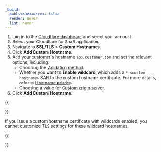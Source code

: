 ```yaml
---
_build:
  publishResources: false
  render: never
  list: never
---
```


1.  Log in to the [Cloudflare dashboard](https://dash.cloudflare.com) and select your account.
2.  Select your Cloudflare for SaaS application.
3.  Navigate to **SSL/TLS** > **Custom Hostnames**.
4.  Click **Add Custom Hostname**.
5.  Add your customer's hostname `app.customer.com` and set the relevant options, including:
    *   Choosing the [Validation method](/cloudflare-for-platforms/cloudflare-for-saas/security/certificate-management/issue-and-validate/validate-certificates/).
    *   Whether you want to **Enable wildcard**, which adds a `*.<custom-hostname>` SAN to the custom hostname certificate. For more details, refer to [Hostname priority](/ssl/reference/certificate-and-hostname-priority/#hostname-priority).
    *   Choosing a value for [Custom origin server](/cloudflare-for-platforms/cloudflare-for-saas/start/advanced-settings/custom-origin/).
6.  Click **Add Custom Hostname**.

{{<Aside type="warning">}}

If you issue a custom hostname certificate with wildcards enabled, you cannot customize TLS settings for these wildcard hostnames.

{{</Aside>}}
